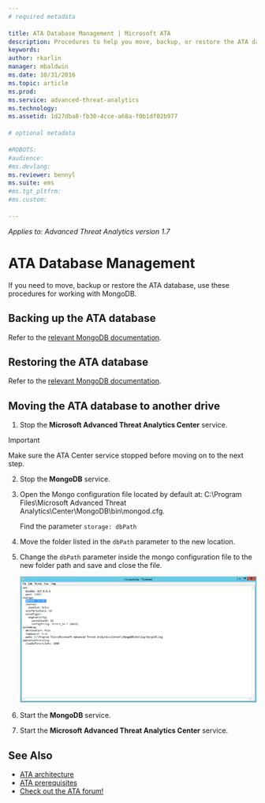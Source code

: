 ```yaml
---
# required metadata

title: ATA Database Management | Microsoft ATA
description: Procedures to help you move, backup, or restore the ATA database.
keywords:
author: rkarlin
manager: mbaldwin
ms.date: 10/31/2016
ms.topic: article
ms.prod:
ms.service: advanced-threat-analytics
ms.technology:
ms.assetid: 1d27dba8-fb30-4cce-a68a-f0b1df02b977

# optional metadata

#ROBOTS:
#audience:
#ms.devlang:
ms.reviewer: bennyl
ms.suite: ems
#ms.tgt_pltfrm:
#ms.custom:

---
```


*Applies to: Advanced Threat Analytics version 1.7*



# ATA Database Management
If you need to move, backup or restore the ATA database, use these procedures for working with MongoDB.

## Backing up the ATA database
Refer to the [relevant MongoDB documentation](http://docs.mongodb.org/manual/administration/backup/).

## Restoring the ATA database
Refer to the [relevant MongoDB documentation](http://docs.mongodb.org/manual/administration/backup/).

## Moving the ATA database to another drive

1.  Stop the **Microsoft Advanced Threat Analytics Center** service.

> [!Important] 
> Make sure the ATA Center service stopped before moving on to the next step.

2.  Stop the **MongoDB** service.

3.  Open the Mongo configuration file located by default at: C:\Program Files\Microsoft Advanced Threat Analytics\Center\MongoDB\bin\mongod.cfg.

    Find the parameter `storage: dbPath`

4.  Move the folder listed in the `dbPath` parameter to the new location.

5.  Change the `dbPath` parameter inside the mongo configuration file to the new folder path and save and close the file.

    ![Modify MongoDB configuration image](media/ATA-mongoDB-moveDB.png)

6.  Start the **MongoDB** service.

7. Start the **Microsoft Advanced Threat Analytics Center** service.

## See Also
- [ATA architecture](/advanced-threat-analytics/plan-design/ata-architecture)
- [ATA prerequisites](/advanced-threat-analytics/plan-design/ata-prerequisites)
- [Check out the ATA forum!](https://social.technet.microsoft.com/Forums/security/home?forum=mata)


